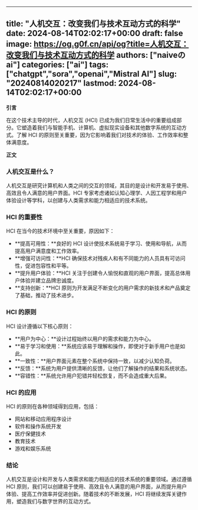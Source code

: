 
---
title: "人机交互：改变我们与技术互动方式的科学"
date: 2024-08-14T02:02:17+00:00
draft: false
image: https://og.g0f.cn/api/og?title=人机交互：改变我们与技术互动方式的科学
authors: ["naiveのai"]
categories: ["ai"]
tags: ["chatgpt","sora","openai","Mistral AI"]
slug: "20240814020217"
lastmod: 2024-08-14T02:02:17+00:00
---
**引言**

在这个技术主导的时代，人机交互 (HCI) 已成为我们日常生活中的重要组成部分。它塑造着我们与智能手机、计算机、虚拟现实设备和其他数字系统的互动方式。了解 HCI 的原则至关重要，因为它影响着我们对技术的体验、工作效率和整体满意度。

**正文**

### 人机交互是什么？

人机交互是研究计算机和人类之间的交互的领域，其目的是设计和开发易于使用、高效且令人满意的用户界面。HCI 专家考虑诸如认知心理学、人因工程学和用户体验设计等学科，以创建与人类需求和能力相适应的技术系统。

### HCI 的重要性

HCI 在当今的技术环境中至关重要，原因如下：

- **提高可用性：**良好的 HCI 设计使技术系统易于学习、使用和导航，从而提高用户满意度和工作效率。
- **增强可访问性：**HCI 确保技术对残疾人和有不同能力的人员具有可访问性，促进包容性和平等。
- **提升用户体验：**HCI 关注于创建令人愉悦和直观的用户界面，提高总体用户体验并建立品牌忠诚度。
- **支持创新：**HCI 原则为开发满足不断变化的用户需求的新技术和产品奠定了基础，推动了技术进步。

### HCI 的原则

HCI 设计遵循以下核心原则：

- **用户为中心：**设计过程始终以用户的需求和能力为中心。
- **易于学习和使用：**系统应该易于理解和操作，即使对于新手用户也是如此。
- **一致性：**用户界面元素在整个系统中保持一致，以减少认知负荷。
- **反馈：**系统为用户提供清晰的反馈，让他们了解操作的结果和系统状态。
- **容错性：**系统允许用户犯错并轻松恢复，而不会造成重大后果。

### HCI 的应用

HCI 的原则在各种领域得到应用，包括：

- 网站和移动应用程序设计
- 软件和操作系统开发
- 医疗保健技术
- 教育技术
- 游戏和娱乐系统

### 结论

人机交互是设计和开发与人类需求和能力相适应的技术系统的重要领域。通过遵循 HCI 原则，我们可以创建易于使用、高效且令人满意的用户界面，从而提升用户体验、提高工作效率并促进创新。随着技术的不断发展，HCI 将继续发挥关键作用，塑造我们与数字世界的互动方式。
